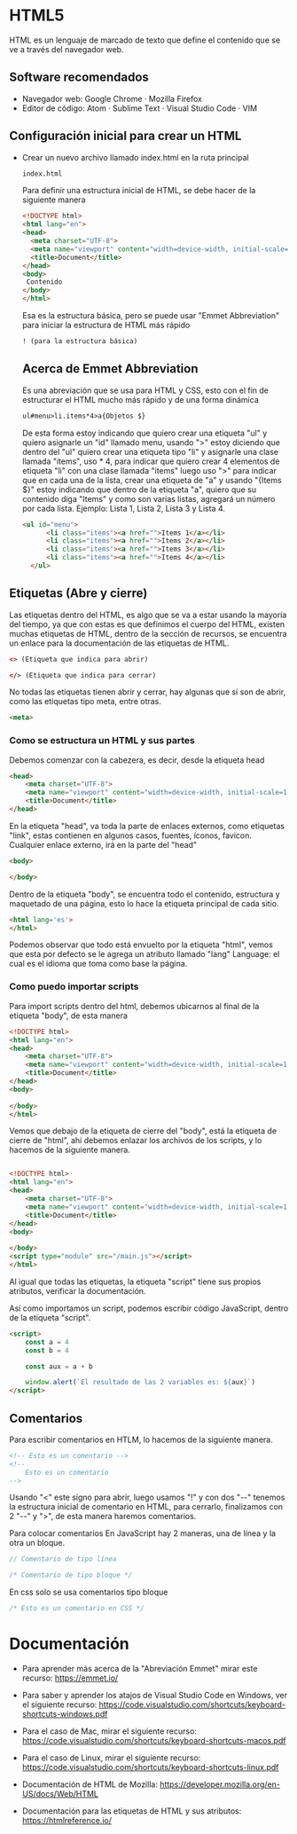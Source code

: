 # HTML5

HTML es un lenguaje de marcado de texto que define el contenido que se ve a través del navegador web.

## Software recomendados
- Navegador web: Google Chrome · Mozilla Firefox
- Editor de código: Atom · Sublime Text · Visual Studio Code · VIM

## Configuración inicial para crear un HTML
- Crear un nuevo archivo llamado index.html en la ruta principal

  ```html
  index.html
  ```

  Para definir una estructura inicial de HTML, se debe hacer de la siguiente manera

  ```html
  <!DOCTYPE html>
  <html lang="en">
  <head>
    <meta charset="UTF-8">
    <meta name="viewport" content="width=device-width, initial-scale=1.0">
    <title>Document</title>
  </head>
  <body>
   Contenido
  </body>
  </html>
  ```
  Esa es la estructura básica, pero se puede usar "Emmet Abbreviation" para iniciar la estructura de HTML más rápido

  ```html
  ! (para la estructura básica) 
  ```

  ## Acerca de Emmet Abbreviation
  Es una abreviación que se usa para HTML y CSS, esto con el fin de estructurar el HTML mucho más rápido y de una forma dinámica

  ```html
  ul#menu>li.items*4>a{Objetos $}
  ```

  De esta forma estoy indicando que quiero crear una etiqueta "ul" y quiero asignarle un "id" llamado menu, usando ">" estoy diciendo que dentro del "ul" quiero crear una etiqueta tipo "li" y asignarle una clase llamada "items", uso * 4, para indicar que quiero crear 4 elementos de etiqueta "li" con una clase llamada "items" luego uso ">" para indicar que en cada una de la lista, crear una etiqueta de "a" y usando "{Items $}" estoy indicando que dentro de la etiqueta "a", quiero que su contenido diga "Items" y como son varias listas, agregará un número por cada lista. Ejemplo: Lista 1, Lista 2, Lista 3 y Lista 4.

  ```html
  <ul id="menu">
        <li class="items"><a href="">Items 1</a></li>
        <li class="items"><a href="">Items 2</a></li>
        <li class="items"><a href="">Items 3</a></li>
        <li class="items"><a href="">Items 4</a></li>
    </ul>
  ```

## Etiquetas (Abre y cierre)
Las etiquetas dentro del HTML, es algo que se va a estar usando la mayoría del tiempo, ya que con estas es que definimos el cuerpo del HTML, existen muchas etiquetas de HTML, dentro de la sección de recursos, se encuentra un enlace para la documentación de las etiquetas de HTML.

```html
<> (Etiqueta que indica para abrir)
```
```html
</> (Etiqueta que indica para cerrar)
```

No todas las etiquetas tienen abrir y cerrar, hay algunas que sí son de abrir, como las etiquetas tipo meta, entre otras.

```html
<meta>
```

### Como se estructura un HTML y sus partes
Debemos comenzar con la cabezera, es decir, desde la etiqueta head

```html
<head>
    <meta charset="UTF-8">
    <meta name="viewport" content="width=device-width, initial-scale=1.0">
    <title>Document</title>
</head>
```

En la etiqueta "head", va toda la parte de enlaces externos, como etiquetas "link", estas contienen en algunos casos, fuentes, íconos, favicon.
Cualquier enlace externo, irá en la parte del "head"

```html
<body>

</body>
```

Dentro de la etiqueta "body", se encuentra todo el contenido, estructura y maquetado de una página, esto lo hace la etiqueta principal de cada sitio.

```html
<html lang='es'>
</html>
```

Podemos observar que todo está envuelto por la etiqueta "html", vemos que esta por defecto se le agrega un atributo llamado "lang" Language: el cual es el idioma que toma como base la página.

### Como puedo importar scripts

Para import scripts dentro del html, debemos ubicarnos al final de la etiqueta "body", de esta manera

```html
<!DOCTYPE html>
<html lang="en">
<head>
    <meta charset="UTF-8">
    <meta name="viewport" content="width=device-width, initial-scale=1.0">
    <title>Document</title>
</head>
<body>
    
</body>
</html>
```

Vemos que debajo de la etiqueta de cierre del "body", está la etiqueta de cierre de "html", ahí debemos enlazar los archivos de los scripts, y lo hacemos de la siguiente manera.

```html

<!DOCTYPE html>
<html lang="en">
<head>
    <meta charset="UTF-8">
    <meta name="viewport" content="width=device-width, initial-scale=1.0">
    <title>Document</title>
</head>
<body>
    
</body>
<script type="module" src="/main.js"></script>
</html>
```

Al igual que todas las etiquetas, la etiqueta "script" tiene sus propios atributos, verificar la documentación.

Así como importamos un script, podemos escribir código JavaScript, dentro de la etiqueta "script".

```html
<script>
    const a = 4
    const b = 4

    const aux = a + b

    window.alert(`El resultado de las 2 variables es: ${aux}`)
</script>
```

## Comentarios

Para escribir comentarios en HTLM, lo hacemos de la siguiente manera.

```html
<!-- Esto es un comentario -->
<!--
    Esto es un comentario
-->
```

Usando "<" este signo para abrir, luego usamos "!" y con dos "--" tenemos la estructura inicial de comentario en HTML, para cerrarlo, finalizamos con 2 "--" y ">", de esta manera haremos comentarios.

Para colocar comentarios En JavaScript hay 2 maneras, una de línea y la otra un bloque.

```js
// Comentario de tipo línea

/* Comentario de tipo bloque */
```

En css solo se usa comentarios tipo bloque

```css
/* Esto es un comentario en CSS */
```

# Documentación

  - Para aprender más acerca de la "Abreviación Emmet" mirar este recurso: https://emmet.io/
  - Para saber y aprender los atajos de Visual Studio Code en Windows, ver el siguiente recurso: https://code.visualstudio.com/shortcuts/keyboard-shortcuts-windows.pdf
  - Para el caso de Mac, mirar el siguiente recurso: https://code.visualstudio.com/shortcuts/keyboard-shortcuts-macos.pdf
  - Para el caso de Linux, mirar el siguiente recurso: https://code.visualstudio.com/shortcuts/keyboard-shortcuts-linux.pdf

  - Documentación de HTML de Mozilla: https://developer.mozilla.org/en-US/docs/Web/HTML
  - Documentación para las etiquetas de HTML y sus atributos: https://htmlreference.io/